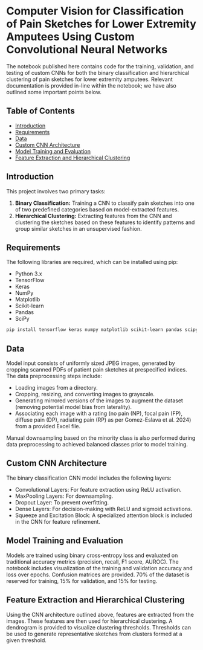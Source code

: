 # Computer Vision for Classification of Pain Sketches for Lower Extremity Amputees Using Custom Convolutional Neural Networks
The notebook published here contains code for the training, validation, and testing of custom CNNs for both the binary classification and hierarchical clustering of pain sketches for lower extremity amputees. Relevant documentation is provided in-line within the notebook; we have also outlined some important points below.

## Table of Contents

- [Introduction](#introduction)
- [Requirements](#requirements)
- [Data](#data)
- [Custom CNN Architecture](#custom-cnn-architecture)
- [Model Training and Evaluation](#model-training-and-evaluation)
- [Feature Extraction and Hierarchical Clustering](#feature-extraction-and-hierarchical-clustering)

## Introduction

This project involves two primary tasks:
1. **Binary Classification:** Training a CNN to classify pain sketches into one of two predefined categories based on model-extracted features.
2. **Hierarchical Clustering:** Extracting features from the CNN and clustering the sketches based on these features to identify patterns and group similar sketches in an unsupervised fashion.

## Requirements

The following libraries are required, which can be installed using pip:

- Python 3.x
- TensorFlow
- Keras
- NumPy
- Matplotlib
- Scikit-learn
- Pandas
- SciPy

```bash
pip install tensorflow keras numpy matplotlib scikit-learn pandas scipy
```

## Data
Model input consists of uniformly sized JPEG images, generated by cropping scanned PDFs of patient pain sketches at prespecified indices. The data preprocessing steps include:

- Loading images from a directory.
- Cropping, resizing, and converting images to grayscale.
- Generating mirrored versions of the images to augment the dataset (removing potential model bias from laterality).
- Associating each image with a rating (no pain (NP), focal pain (FP), diffuse pain (DP), radiating pain (RP) as per Gomez-Eslava et al. 2024) from a provided Excel file.

Manual downsampling based on the minority class is also performed during data preprocessing to achieved balanced classes prior to model training.

## Custom CNN Architecture
The binary classification CNN model includes the following layers:

- Convolutional Layers: For feature extraction using ReLU activation.
- MaxPooling Layers: For downsampling.
- Dropout Layer: To prevent overfitting.
- Dense Layers: For decision-making with ReLU and sigmoid activations.
- Squeeze and Excitation Block: A specialized attention block is included in the CNN for feature refinement.

## Model Training and Evaluation
Models are trained using binary cross-entropy loss and evaluated on traditional accuracy metrics (precision, recall, F1 score, AUROC). The notebook includes visualization of the training and validation accuracy and loss over epochs. Confusion matrices are provided. 70% of the dataset is reserved for training, 15% for validation, and 15% for testing.

## Feature Extraction and Hierarchical Clustering
Using the CNN architecture outlined above, features are extracted from the images. These features are then used for hierarchical clustering. A dendrogram is provided to visualize clustering thresholds. Thresholds can be used to generate representative sketches from clusters formed at a given threshold.
